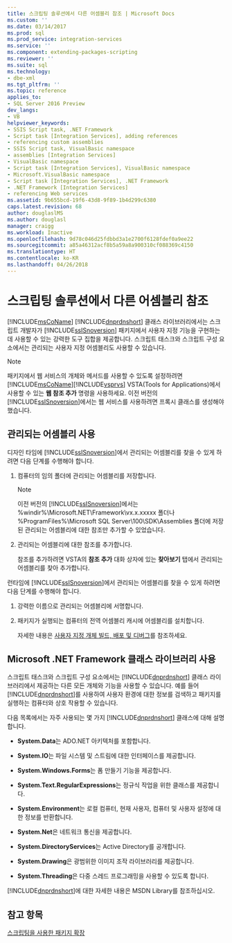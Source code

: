 ```yaml
---
title: 스크립팅 솔루션에서 다른 어셈블리 참조 | Microsoft Docs
ms.custom: ''
ms.date: 03/14/2017
ms.prod: sql
ms.prod_service: integration-services
ms.service: ''
ms.component: extending-packages-scripting
ms.reviewer: ''
ms.suite: sql
ms.technology:
- dbe-xml
ms.tgt_pltfrm: ''
ms.topic: reference
applies_to:
- SQL Server 2016 Preview
dev_langs:
- VB
helpviewer_keywords:
- SSIS Script task, .NET Framework
- Script task [Integration Services], adding references
- referencing custom assemblies
- SSIS Script task, VisualBasic namespace
- assemblies [Integration Services]
- VisualBasic namespace
- Script task [Integration Services], VisualBasic namespace
- Microsoft.VisualBasic namespace
- Script task [Integration Services], .NET Framework
- .NET Framework [Integration Services]
- referencing Web services
ms.assetid: 9b655bcd-19f6-43d8-9f89-1b4d299c6380
caps.latest.revision: 68
author: douglaslMS
ms.author: douglasl
manager: craigg
ms.workload: Inactive
ms.openlocfilehash: 9d78c046d25fdbbd3a1e2700f6128fdef0a9ee22
ms.sourcegitcommit: a85a46312acf8b5a59a8a900310cf088369c4150
ms.translationtype: HT
ms.contentlocale: ko-KR
ms.lasthandoff: 04/26/2018
---
```

# <a name="referencing-other-assemblies-in-scripting-solutions"></a>스크립팅 솔루션에서 다른 어셈블리 참조
  [!INCLUDE[msCoName](../../includes/msconame-md.md)] [!INCLUDE[dnprdnshort](../../includes/dnprdnshort-md.md)] 클래스 라이브러리에서는 스크립트 개발자가 [!INCLUDE[ssISnoversion](../../includes/ssisnoversion-md.md)] 패키지에서 사용자 지정 기능을 구현하는 데 사용할 수 있는 강력한 도구 집합을 제공합니다. 스크립트 태스크와 스크립트 구성 요소에서는 관리되는 사용자 지정 어셈블리도 사용할 수 있습니다.  
  
> [!NOTE]  
>  패키지에서 웹 서비스의 개체와 메서드를 사용할 수 있도록 설정하려면 [!INCLUDE[msCoName](../../includes/msconame-md.md)][!INCLUDE[vsprvs](../../includes/vsprvs-md.md)] VSTA(Tools for Applications)에서 사용할 수 있는 **웹 참조 추가** 명령을 사용하세요. 이전 버전의 [!INCLUDE[ssISnoversion](../../includes/ssisnoversion-md.md)]에서는 웹 서비스를 사용하려면 프록시 클래스를 생성해야 했습니다.  
  
## <a name="using-a-managed-assembly"></a>관리되는 어셈블리 사용  
 디자인 타임에 [!INCLUDE[ssISnoversion](../../includes/ssisnoversion-md.md)]에서 관리되는 어셈블리를 찾을 수 있게 하려면 다음 단계를 수행해야 합니다.  
  
1.  컴퓨터의 임의 폴더에 관리되는 어셈블리를 저장합니다.  
  
    > [!NOTE]  
    >  이전 버전의 [!INCLUDE[ssISnoversion](../../includes/ssisnoversion-md.md)]에서는 %windir%\Microsoft.NET\Framework\vx.x.xxxxx 폴더나 %ProgramFiles%\Microsoft SQL Server\100\SDK\Assemblies 폴더에 저장된 관리되는 어셈블리에 대한 참조만 추가할 수 있었습니다.  
  
2.  관리되는 어셈블리에 대한 참조를 추가합니다.  
  
     참조를 추가하려면 VSTA의 **참조 추가** 대화 상자에 있는 **찾아보기** 탭에서 관리되는 어셈블리를 찾아 추가합니다.  
  
 런타임에 [!INCLUDE[ssISnoversion](../../includes/ssisnoversion-md.md)]에서 관리되는 어셈블리를 찾을 수 있게 하려면 다음 단계를 수행해야 합니다.  
  
1.  강력한 이름으로 관리되는 어셈블리에 서명합니다.  
  
2.  패키지가 실행되는 컴퓨터의 전역 어셈블리 캐시에 어셈블리를 설치합니다.  
  
     자세한 내용은 [사용자 지정 개체 빌드, 배포 및 디버그](../../integration-services/extending-packages-custom-objects/building-deploying-and-debugging-custom-objects.md)를 참조하세요.  
  
## <a name="using-the-microsoft-net-framework-class-library"></a>Microsoft .NET Framework 클래스 라이브러리 사용  
 스크립트 태스크와 스크립트 구성 요소에서는 [!INCLUDE[dnprdnshort](../../includes/dnprdnshort-md.md)] 클래스 라이브러리에서 제공하는 다른 모든 개체와 기능을 사용할 수 있습니다. 예를 들어 [!INCLUDE[dnprdnshort](../../includes/dnprdnshort-md.md)]를 사용하여 사용자 환경에 대한 정보를 검색하고 패키지를 실행하는 컴퓨터와 상호 작용할 수 있습니다.  
  
 다음 목록에서는 자주 사용되는 몇 가지 [!INCLUDE[dnprdnshort](../../includes/dnprdnshort-md.md)] 클래스에 대해 설명합니다.  
  
-   **System.Data**는 ADO.NET 아키텍처를 포함합니다.  
  
-   **System.IO**는 파일 시스템 및 스트림에 대한 인터페이스를 제공합니다.  
  
-   **System.Windows.Forms**는 폼 만들기 기능을 제공합니다.  
  
-   **System.Text.RegularExpressions**는 정규식 작업을 위한 클래스를 제공합니다.  
  
-   **System.Environment**는 로컬 컴퓨터, 현재 사용자, 컴퓨터 및 사용자 설정에 대한 정보를 반환합니다.  
  
-   **System.Net**은 네트워크 통신을 제공합니다.  
  
-   **System.DirectoryServices**는 Active Directory를 공개합니다.  
  
-   **System.Drawing**은 광범위한 이미지 조작 라이브러리를 제공합니다.  
  
-   **System.Threading**은 다중 스레드 프로그래밍을 사용할 수 있도록 합니다.  
  
 [!INCLUDE[dnprdnshort](../../includes/dnprdnshort-md.md)]에 대한 자세한 내용은 MSDN Library를 참조하십시오.  
  
## <a name="see-also"></a>참고 항목  
 [스크립팅을 사용한 패키지 확장](../../integration-services/extending-packages-scripting/extending-packages-with-scripting.md)  
  
  
